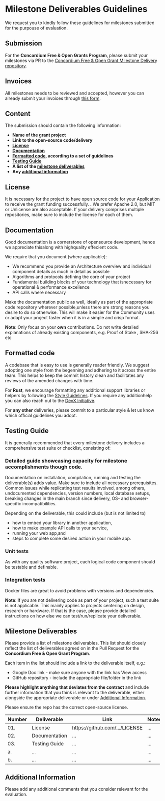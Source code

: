 # Milestone Deliverables Guidelines

We request you to kindly follow these guidelines for milestones submitted for the purpouse of evaluation. 

## Submission

For the **Concordium Free & Open Grants Program**, please submit your milestones via PR to the [Concordium Free & Open Grant Milestone Delivery repository](https://github.com/Concordium/Concordium-Free-Open-Grant-Milestone-Delivery).

## Invoices

All milestones needs to be reviewed and accepted, however you can already submit your invoices through [this form](https://docs.google.com/forms/d/1f-m_uxuc_nEaHvh9UDkH3Rtm65SpK4xQu-4Fwe32Xe0/edit?usp=sharing).

## Content

The submission should contain the following information: 

 * **Name of the grant project**
 * **Link to the open-source code/delivery** 
 * **[License](#license)**
 * **[Documentation](#documentation)**
 * **[Formatted code](#formatted-code), according to a set of guidelines**
 * **[Testing Guide](#testing-guide)**
 * **A list of the [milestone deliverables](#milestone-deliverables)**
 * **Any [additional information](#additional-information)**

## License

It is necessary for the project to have open source code for your Application to receive the grant funding successfully.  . 
We prefer Apache 2.0, but MIT or Unlicense are also acceptable. If your delivery comprises multiple repositories, make sure to include the license for each of them.

## Documentation

Good documentation is a cornerstone of opensource development, hence we appreciate thisalong with highquality effecient code.

We require that you document (where applicable):

- We recommend you provide an Architecture overview and individual component details as much in detail as possible
- Algorithms and protocols defining the core of your project
- Fundamental building blocks of your technology that isnecessary for operational & performance excellence
- API calls where necessary

Make the documentation public as well, ideally as part of the appropriate code repository wherever possible,unless there are strong reasons you desire to do so otherwise. This will make it easier for the Community uses or adapt your project faster when it is in a simple and crisp format.

**Note**: Only focus on your **own** contributions. Do not write detailed explanations of already existing components, e.g. Proof of Stake , SHA-256 etc

## Formatted code

A codebase that is easy to use is generally reader friendly. We suggest adopting one style from the begenning and adhering to it across the entire team.
This helps to keep the commit history clean and facilitates any reviews of the amended changes with time.

For **Rust**, we encourage formatting any additional support libraries or helpers by following the [Style Guidelines](https://doc.rust-lang.org/1.0.0/style/README.html). If you require any additionhelp you can also reach out to the [DevX Initiative](https://devxinitiative.org).

For **any other** deliveries, please commit to a particular style & let us know which official guidelines you adopt.

## Testing Guide

It is generally recommended that every milestone delivery includes a comprehensive test suite or checklist, consisting of:

### Detailed guide showcasing capacity for milestone accomplishments though code.
Documentation on installation, compilation, running and testing the deliverable(s) adds value. Make sure to include all necessary prerequisites. Common issues while replicating test results involved, among others, undocumented dependencies, version numbers, local database setups, breaking changes in the main branch since delivery, OS- and browser-specific incompatibilities. 

Depending on the deliverable, this could include (but is not limited to)
- how to embed your library in another application,
- how to make example API calls to your service,
- running your web app,and
- steps to complete some desired action in your mobile app.

### Unit tests
As with any quality software project, each logical code component should be testable and definable. 
 
### Integration tests
Docker files are great to avoid problems with versions and dependencies.


**Note**: If you are not delivering code as part of your project, such a test suite is not applicable. This mainly applies to projects centering on design, research or hardware. If that is the case, please provide detailed instructions on how else we can test/run/replicate your deliverable.

## Milestone Deliverables

Please provide a list of milestone deliverables. This list should closely reflect the list of deliverables agreed on in the Pull Request for the **Concordium Free & Open Grant Program**.
 
Each item in the list should include a link to the deliverable itself, e.g.:
- Google Doc link - make sure anyone with the link has View access
- GitHub repository - include the appropriate file/folder in the link

**Please highlight anything that deviates from the contract** and include further information that you think is relevant to the deliverable, either alongside the appropriate deliverable or under [Additional Information](#additional-information). 

Please ensure the repo has the correct open-source license.

| Number | Deliverable | Link | Notes |
| ------------- | ------------- | ------------- | ------------- |
| 01. | License | https://github.com/.../LICENSE | ... | 
| 02. | Documentation | ... | ... | 
| 03. | Testing Guide | ... | ... | 
| a. | ... | ... | ... | 
| b. | ... | ... | ... | 

## Additional Information

Please add any additional comments that you consider relevant for the evaluation.
